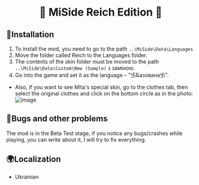 # <p align="center">📌 MiSide Reich Edition 📌</p>

## 📒Installation
1. To install the mod, you need to go to the path  ```..\MiSide\Data\Languages``` 
2. Move the folder called Reich to the Languages ​​folder.
3. The contents of the skin folder must be moved to the path ```..\MiSide\Data\Custom\New (Sample)```   з заміною.  
4. Go into the game and set it as the language – "卐Базована卐".
- Also, if you want to see Mita's special skin, go to the clothes tab, then select the original clothes and click on the bottom circle as in the photo:
![image](https://i.imgur.com/EGkfcX4.png)

## 📕Bugs and other problems
The mod is in the Beta Test stage, if you notice any bugs/crashes while playing, you can write about it, I will try to fix everything.

## 🌍Localization
- Ukrainian



